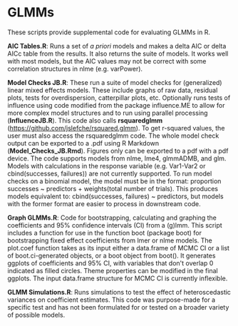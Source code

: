 # GLMMs
These scripts provide supplemental code for evaluating GLMMs in R.  

<b>AIC Tables.R</b>: Runs a set of <i>a priori</i> models and makes a delta AIC or delta AICc table from the results.  It also returns the suite of models.  It works well with most models, but the AIC values may not be correct with some correlation structures in nlme (e.g. varPower).

<b>Model Checks JB.R</b>: These run a suite of model checks for (generalized) linear mixed effects models.  These include graphs of raw data, residual plots, tests for overdispersion, catterpillar plots, etc.  Optionally runs tests of influence using code modified from the package influence.ME to allow for more complex model structures and to run using parallel processing (<b>InfluenceJB.R</b>).  This code also calls <b>rsquaredglmm</b> (https://github.com/jslefche/rsquared.glmm).  To get r-squared values, the user must also access the rsquaredglmm code.  The whole model check output can be exported to a .pdf using R Markdown (<b>Model_Checks_JB.Rmd</b>).  Figures only can be exported to a pdf with a pdf device.  The code supports models from nlme, lme4, glmmADMB, and glm.  Models with calculations in the response variable (e.g. Var1-Var2 or cbind(successes, failures)) are not currently supported.  To run model checks on a binomial model, the model must be in the format: proportion successes ~ predictors + weights(total number of trials).  This produces models equivalent to: cbind(successes, failures) ~ predictors, but models with the former format are easier to process in downstream code.

<b>Graph GLMMs.R</b>: Code for bootstrapping, calculating and graphing the coefficients and 95% confidence intervals (CI) from a (g)lmm.  This script includes a function for use in the function boot (package boot) for bootstrapping fixed effect coefficients from lmer or nlme models.  The plot.coef function takes as its input either a data.frame of MCMC CI or a list of boot.ci-generated objects, or a boot object from boot().  It generates ggplots of coefficients and 95% CI, with variables that don't overlap 0 indicated as filled circles.  Theme properties can be modified in the final ggplots.  The input data.frame structure for MCMC CI is currently inflexible.

<b>GLMM Simulations.R</b>: Runs simulations to test the effect of heteroscedastic variances on coefficient estimates.  This code was purpose-made for a specific test and has not been formulated for or tested on a broader variety of possible models.
